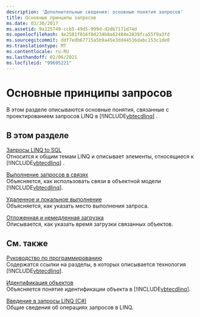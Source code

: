 ```yaml
---
description: 'Дополнительные сведения: основные понятия запросов'
title: Основные принципы запросов
ms.date: 03/30/2017
ms.assetid: 9a125749-ccb5-49d5-999d-d2db7171d74d
ms.openlocfilehash: 4e2581f016f04234b8a62484e2839fca55f9a3fd
ms.sourcegitcommit: ddf7edb67715a5b9a45e3dd44536dabc153c1de0
ms.translationtype: MT
ms.contentlocale: ru-RU
ms.lasthandoff: 02/06/2021
ms.locfileid: "99695221"
---
```

# <a name="query-concepts"></a>Основные принципы запросов

В этом разделе описываются основные понятия, связанные с проектированием запросов LINQ в [!INCLUDE[vbtecdlinq](../../../../../../includes/vbtecdlinq-md.md)] .  
  
## <a name="in-this-section"></a>В этом разделе  

 [Запросы LINQ to SQL](linq-to-sql-queries.md)  
 Относится к общим темам LINQ и описывает элементы, относящиеся к [!INCLUDE[vbtecdlinq](../../../../../../includes/vbtecdlinq-md.md)] .  
  
 [Выполнение запросов в связях](querying-across-relationships.md)  
 Объясняется, как использовать связи в объектной модели [!INCLUDE[vbtecdlinq](../../../../../../includes/vbtecdlinq-md.md)].  
  
 [Удаленное и локальное выполнение](remote-vs-local-execution.md)  
 Объясняется, как указать место выполнения запроса.  
  
 [Отложенная и немедленная загрузка](deferred-versus-immediate-loading.md)  
 Описывается, как указать время загрузки связанных объектов.  
  
## <a name="related-sections"></a>См. также  

 [Руководство по программированию](programming-guide.md)  
 Содержатся ссылки на разделы, в которых описывается технология [!INCLUDE[vbtecdlinq](../../../../../../includes/vbtecdlinq-md.md)].  
  
 [Идентификация объектов](object-identity.md)  
 Объясняется понятие идентификации объекта в [!INCLUDE[vbtecdlinq](../../../../../../includes/vbtecdlinq-md.md)].  
  
 [Введение в запросы LINQ (C#)](../../../../../csharp/programming-guide/concepts/linq/introduction-to-linq-queries.md)  
 Общие сведения об операциях запросов в LINQ.
